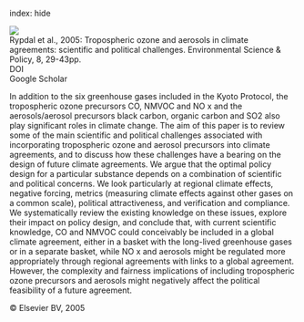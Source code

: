 index: hide

<div class="Citation">
    <div class="Citation-thumb CitationThumb-linked"  data-href="https://doi.org/10.1016/j.envsci.2004.09.003">
      <img src="https://static.claimspace.cloud/climate-study-static/refs/thumbs/8/Rypdal_et_al_2005-thumb.png" />
    </div>

  <div class="Citation-body">
    <div class="Citation-text">Rypdal et al., 2005: Tropospheric ozone and aerosols in climate agreements: scientific and political challenges. <span class="Article-journal">Environmental Science & Policy, </span><span class="Article-volume">8, </span>29-43pp.</div>
    <div class="Citation-links">
      <div class="CitationLink" data-href="https://doi.org/10.1016/j.envsci.2004.09.003">
        <div class="CitationLink-icon CitationLink-Doi"></div>
        <div class="CitationLink-text">DOI</div>
      </div>
      <div class="CitationLink" data-href="https://scholar.google.com/scholar?q=10.1016/j.envsci.2004.09.003">
        <div class="CitationLink-icon CitationLink-Scholar"></div>
        <div class="CitationLink-text">Google Scholar</div>
      </div>
    </div>
  </div>
</div>

In addition to the six greenhouse gases included in the Kyoto Protocol, the tropospheric ozone precursors CO, NMVOC and NO                         x                       and the aerosols/aerosol precursors black carbon, organic carbon and SO2 also play significant roles in climate change. The aim of this paper is to review some of the main scientific and political challenges associated with incorporating tropospheric ozone and aerosol precursors into climate agreements, and to discuss how these challenges have a bearing on the design of future climate agreements. We argue that the optimal policy design for a particular substance depends on a combination of scientific and political concerns. We look particularly at regional climate effects, negative forcing, metrics (measuring climate effects against other gases on a common scale), political attractiveness, and verification and compliance. We systematically review the existing knowledge on these issues, explore their impact on policy design, and conclude that, with current scientific knowledge, CO and NMVOC could conceivably be included in a global climate agreement, either in a basket with the long-lived greenhouse gases or in a separate basket, while NO                         x                       and aerosols might be regulated more appropriately through regional agreements with links to a global agreement. However, the complexity and fairness implications of including tropospheric ozone precursors and aerosols might negatively affect the political feasibility of a future agreement.

<div class="Citation-copy">
&copy; Elsevier BV, 2005
</div>